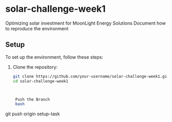 # solar-challenge-week1
Optimizing solar investment for MoonLight Energy Solutions
        Document how to reproduce the environment


## Setup

To set up the environment, follow these steps:

1. Clone the repository:
   ```bash
   git clone https://github.com/your-username/solar-challenge-week1.git
   cd solar-challenge-week1



    Push the Branch
    bash

git push origin setup-task


